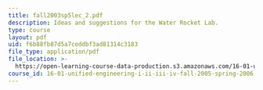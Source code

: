 ```yaml
---
title: fall2003sp5lec_2.pdf
description: Ideas and suggestions for the Water Rocket Lab.
type: course
layout: pdf
uid: f6b88fb87d5a7ceddbf3ad81314c3183
file_type: application/pdf
file_location: >-
  https://open-learning-course-data-production.s3.amazonaws.com/16-01-unified-engineering-i-ii-iii-iv-fall-2005-spring-2006/f6b88fb87d5a7ceddbf3ad81314c3183_fall2003sp5lec_2.pdf
course_id: 16-01-unified-engineering-i-ii-iii-iv-fall-2005-spring-2006
---
```

